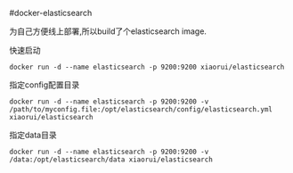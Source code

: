 #docker-elasticsearch

为自己方便线上部署,所以build了个elasticsearch image.

快速启动
```
docker run -d --name elasticsearch -p 9200:9200 xiaorui/elasticsearch
```

指定config配置目录
```
docker run -d --name elasticsearch -p 9200:9200 -v /path/to/myconfig.file:/opt/elasticsearch/config/elasticsearch.yml xiaorui/elasticsearch
```

指定data目录
```
docker run -d --name elasticsearch -p 9200:9200 -v /data:/opt/elasticsearch/data xiaorui/elasticsearch
```

